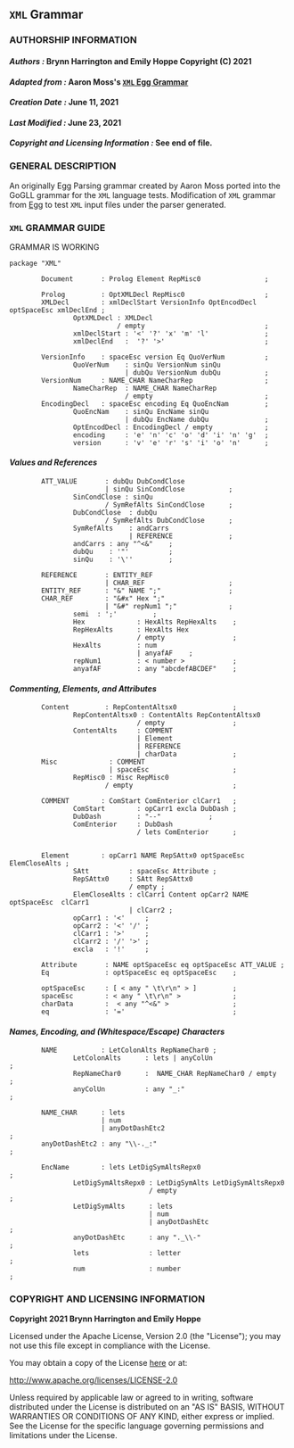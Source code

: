 ## **`XML` Grammar**
### **AUTHORSHIP INFORMATION**
#### *Authors :* Brynn Harrington and Emily Hoppe Copyright (C) 2021
#### *Adapted from :* Aaron Moss's [`XML` Egg Grammar](https://github.com/bruceiv/egg/blob/deriv/grammars/XML-u.egg)
#### *Creation Date :* June 11, 2021 
#### *Last Modified :* June 23, 2021
#### *Copyright and Licensing Information :* See end of file.

### **GENERAL DESCRIPTION**
An originally Egg Parsing grammar created by Aaron Moss ported into the GoGLL grammar for the `XML` language tests. Modification of `XML` grammar from [Egg](https://github.com/bruceiv/egg/blob/deriv/grammars/XML-u.egg) to test `XML` input files under the parser generated.
### **`XML` GRAMMAR GUIDE**
GRAMMAR IS WORKING 


```
package "XML"

        Document       : Prolog Element RepMisc0                ;

        Prolog 	       : OptXMLDecl RepMisc0                    ;
        XMLDecl        : xmlDeclStart VersionInfo OptEncodDecl optSpaceEsc xmlDeclEnd ;
                OptXMLDecl : XMLDecl 
                           / empty                              ;
                xmlDeclStart : '<' '?' 'x' 'm' 'l'              ;
                xmlDeclEnd   :  '?' '>'                         ;

        VersionInfo    : spaceEsc version Eq QuoVerNum          ;
                QuoVerNum    : sinQu VersionNum sinQu  
                             | dubQu VersionNum dubQu           ;
        VersionNum     : NAME_CHAR NameCharRep                  ;
                NameCharRep  : NAME_CHAR NameCharRep
                             / empty                            ;
        EncodingDecl   : spaceEsc encoding Eq QuoEncNam         ;
                QuoEncNam    : sinQu EncName sinQu  
                             | dubQu EncName dubQu              ;
                OptEncodDecl : EncodingDecl / empty             ;
                encoding     : 'e' 'n' 'c' 'o' 'd' 'i' 'n' 'g'  ;
                version      : 'v' 'e' 'r' 's' 'i' 'o' 'n'      ;
```
#### ***Values and References***
```
        ATT_VALUE       : dubQu DubCondClose 
                        | sinQu SinCondClose           ;
                SinCondClose : sinQu
                        / SymRefAlts SinCondClose      ;
                DubCondClose  : dubQu 
                        / SymRefAlts DubCondClose      ;
                SymRefAlts    : andCarrs
                              | REFERENCE              ;
                andCarrs : any "^<&"    ;
                dubQu    : '"'          ;
                sinQu    : '\''         ;

        REFERENCE       : ENTITY_REF 
                        | CHAR_REF                     ;
        ENTITY_REF      : "&" NAME ";"                 ;
        CHAR_REF        : "&#x" Hex ";"  
                        | "&#" repNum1 ";"             ;
                semi  : ';'         ;  
                Hex             : HexAlts RepHexAlts    ;
                RepHexAlts      : HexAlts Hex
                                / empty                 ;
                HexAlts         : num
                                | anyafAF    ;  
                repNum1         : < number >            ;
                anyafAF         : any "abcdefABCDEF"    ;
```
#### ***Commenting, Elements, and Attributes***
```
        Content         : RepContentAltsx0              ;
                RepContentAltsx0 : ContentAlts RepContentAltsx0
                                / empty                 ;
                ContentAlts     : COMMENT 
                                | Element 
                                | REFERENCE 
                                | charData              ;
        Misc 	         : COMMENT 
                         | spaceEsc                     ; 
                RepMisc0 : Misc RepMisc0 
                        / empty                         ;

        COMMENT        : ComStart ComEnterior clCarr1   ;
                ComStart        : opCarr1 excla DubDash ;
                DubDash         : "--"            ;
                ComEnterior     : DubDash 
                                / lets ComEnterior      ;


        Element        : opCarr1 NAME RepSAttx0 optSpaceEsc  ElemCloseAlts ;
                SAtt          : spaceEsc Attribute ;
                RepSAttx0     : SAtt RepSAttx0  
                              / empty ;
                ElemCloseAlts : clCarr1 Content opCarr2 NAME optSpaceEsc  clCarr1 
                              | clCarr2 ;
                opCarr1 : '<'     ;
                opCarr2 : '<' '/' ;
                clCarr1 : '>'     ;
                clCarr2 : '/' '>' ;
                excla   : '!'     ;

        Attribute       : NAME optSpaceEsc eq optSpaceEsc ATT_VALUE ;
        Eq              : optSpaceEsc eq optSpaceEsc    ;

        optSpaceEsc     : [ < any " \t\r\n" > ]         ;
        spaceEsc        : < any " \t\r\n" >             ;
        charData        :  < any "^<&" >                ;
        eq              : '='                           ;
```
#### ***Names, Encoding, and (Whitespace/Escape) Characters***
```
        NAME           : LetColonAlts RepNameChar0 ;
                LetColonAlts      : lets | anyColUn                     ;
                RepNameChar0      :  NAME_CHAR RepNameChar0 / empty     ;
                anyColUn          : any "_:"                            ; 

        NAME_CHAR      : lets 
                       | num
                       | anyDotDashEtc2                                 ;
        anyDotDashEtc2 : any "\\-._:"                                   ;

        EncName        : lets LetDigSymAltsRepx0                        ;
                LetDigSymAltsRepx0 : LetDigSymAlts LetDigSymAltsRepx0
                                   / empty                              ;
                LetDigSymAlts      : lets 
                                   | num
                                   | anyDotDashEtc                      ;
                anyDotDashEtc      : any "._\\-"                        ;
                lets               : letter                             ;
                num                : number                                ;

```

### **COPYRIGHT AND LICENSING INFORMATION**
**Copyright 2021 Brynn Harrington and Emily Hoppe**

Licensed under the Apache License, Version 2.0 (the "License"); you may not use this file except in compliance with the License.

You may obtain a copy of the License [here](http://www.apache.org/licenses/LICENSE-2.0) or at:

http://www.apache.org/licenses/LICENSE-2.0

Unless required by applicable law or agreed to in writing, software distributed under the License is distributed on an "AS IS" BASIS, WITHOUT WARRANTIES OR CONDITIONS OF ANY KIND, either express or implied. See the License for the specific language governing permissions and limitations under the License.